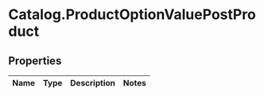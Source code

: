 # Catalog.ProductOptionValuePostProduct

## Properties
Name | Type | Description | Notes
------------ | ------------- | ------------- | -------------
